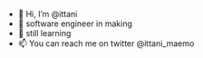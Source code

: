 - 👋 Hi, I’m @ittani
- 👀 software engineer in making
- 🌱 still learning
- 📫 You can reach me on twitter @ittani_maemo

